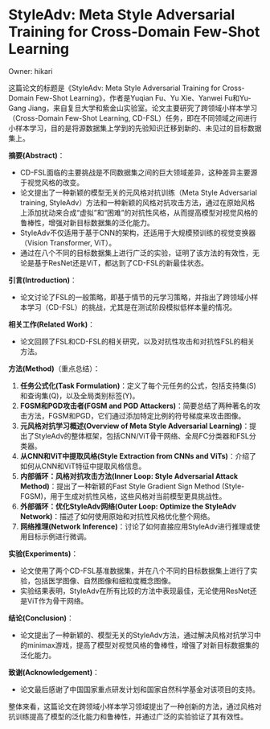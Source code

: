 # StyleAdv: Meta Style Adversarial Training for Cross-Domain Few-Shot Learning

Owner: hikari

这篇论文的标题是《StyleAdv: Meta Style Adversarial Training for Cross-Domain Few-Shot Learning》，作者是Yuqian Fu、Yu Xie、Yanwei Fu和Yu-Gang Jiang，来自复旦大学和紫金山实验室。论文主要研究了跨领域小样本学习（Cross-Domain Few-Shot Learning, CD-FSL）任务，即在不同领域之间进行小样本学习，目的是将源数据集上学到的先验知识迁移到新的、未见过的目标数据集上。

**摘要(Abstract)**：

- CD-FSL面临的主要挑战是不同数据集之间的巨大领域差异，这种差异主要源于视觉风格的改变。
- 论文提出了一种新颖的模型无关的元风格对抗训练（Meta Style Adversarial training, StyleAdv）方法和一种新颖的风格对抗攻击方法，通过在原始风格上添加扰动来合成“虚拟”和“困难”的对抗性风格，从而提高模型对视觉风格的鲁棒性，增强对新目标数据集的泛化能力。
- StyleAdv不仅适用于基于CNN的架构，还适用于大规模预训练的视觉变换器（Vision Transformer, ViT）。
- 通过在八个不同的目标数据集上进行广泛的实验，证明了该方法的有效性，无论是基于ResNet还是ViT，都达到了CD-FSL的新最佳状态。

**引言(Introduction)**：

- 论文讨论了FSL的一般策略，即基于情节的元学习策略，并指出了跨领域小样本学习（CD-FSL）的挑战，尤其是在测试阶段模拟低样本量的情况。

**相关工作(Related Work)**：

- 论文回顾了FSL和CD-FSL的相关研究，以及对抗性攻击和对抗性FSL的相关方法。

**方法(Method)**（重点总结）：

1. **任务公式化(Task Formulation)**：定义了每个元任务的公式，包括支持集(S)和查询集(Q)，以及全局类别标签(Y)。
2. **FGSM和PGD攻击者(FGSM and PGD Attackers)**：简要总结了两种著名的攻击方法，FGSM和PGD，它们通过添加特定比例的符号梯度来攻击图像。
3. **元风格对抗学习概述(Overview of Meta Style Adversarial Learning)**：提出了StyleAdv的整体框架，包括CNN/ViT骨干网络、全局FC分类器和FSL分类器。
4. **从CNN和ViT中提取风格(Style Extraction from CNNs and ViTs)**：介绍了如何从CNN和ViT特征中提取风格信息。
5. **内部循环：风格对抗攻击方法(Inner Loop: Style Adversarial Attack Method)**：提出了一种新颖的Fast Style Gradient Sign Method (Style-FGSM)，用于生成对抗性风格，这些风格对当前模型更具挑战性。
6. **外部循环：优化StyleAdv网络(Outer Loop: Optimize the StyleAdv Network)**：描述了如何使用原始和对抗性风格优化整个网络。
7. **网络推理(Network Inference)**：讨论了如何直接应用StyleAdv进行推理或使用目标示例进行微调。

**实验(Experiments)**：

- 论文使用了两个CD-FSL基准数据集，并在八个不同的目标数据集上进行了实验，包括医学图像、自然图像和细粒度概念图像。
- 实验结果表明，StyleAdv在所有比较的方法中表现最佳，无论使用ResNet还是ViT作为骨干网络。

**结论(Conclusion)**：

- 论文提出了一种新颖的、模型无关的StyleAdv方法，通过解决风格对抗学习中的minimax游戏，提高了模型对视觉风格的鲁棒性，增强了对新目标数据集的泛化能力。

**致谢(Acknowledgement)**：

- 论文最后感谢了中国国家重点研发计划和国家自然科学基金对该项目的支持。

整体来看，这篇论文在跨领域小样本学习领域提出了一种创新的方法，通过风格对抗训练提高了模型的泛化能力和鲁棒性，并通过广泛的实验验证了其有效性。